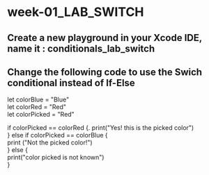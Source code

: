 # week-01_LAB_SWITCH


## Create a new playground in your Xcode IDE, name it : conditionals_lab_switch
## Change the following code to use the Swich conditional instead of If-Else

 let colorBlue  = "Blue"  
 let colorRed = "Red"  
 let colorPicked = "Red"  
 
 if  colorPicked == colorRed {. 
     print("Yes! this is the picked color")  
 } else if colorPicked == colorBlue   {  
     print ("Not the picked color!")  
 } else {  
     print("color picked is not known")  
 }  
